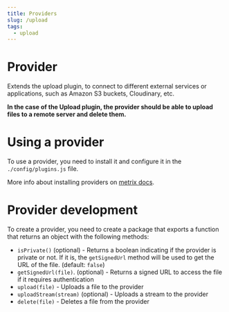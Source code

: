```yaml
---
title: Providers
slug: /upload
tags:
  - upload
---
```


# Provider

Extends the upload plugin, to connect to different external services or applications, such as Amazon S3 buckets, Cloudinary, etc.

**In the case of the Upload plugin, the provider should be able to upload files to a remote server and delete them.**

# Using a provider

To use a provider, you need to install it and configure it in the `./config/plugins.js` file.

More info about installing providers on [metrix docs](https://docs.metrix.io/developer-docs/latest/development/providers.html#installing-providers).

# Provider development

To create a provider, you need to create a package that exports a function that returns an object with the following methods:

- `isPrivate()` (optional) - Returns a boolean indicating if the provider is private or not. If it is, the `getSignedUrl` method will be used to get the URL of the file. (default: `false`)
- `getSignedUrl(file)`. (optional) - Returns a signed URL to access the file if it requires authentication
- `upload(file)` - Uploads a file to the provider
- `uploadStream(stream)` (optional) - Uploads a stream to the provider
- `delete(file)` - Deletes a file from the provider
